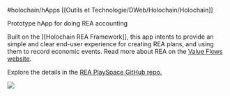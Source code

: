 #holochain/hApps 
[[Outils et Technologie/DWeb/Holochain/Holochain]]

Prototype hApp for doing REA accounting

Built on the [[Holochain REA Framework]], this app intents to provide an simple and clear end-user experience for creating REA plans, and using them to record economic events. Read more about REA on the [Value Flows website](https://www.valueflo.ws/introduction/core/).

Explore the details in the [REA PlaySpace GitHub repo.](https://github.com/lightningrodlabs/rea-playspace)

![](https://lightningrodlabs.org/projects/snapmail_logo.jpg)
